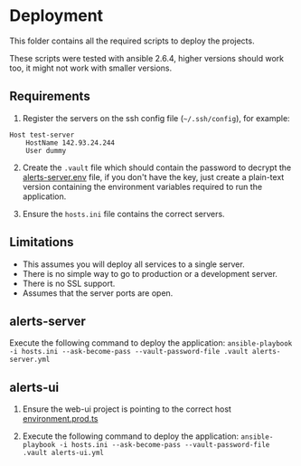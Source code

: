 # Deployment

This folder contains all the required scripts to deploy the projects.

These scripts were tested with ansible 2.6.4, higher versions should work too, it might not work with smaller versions.

## Requirements

1. Register the servers on the ssh config file (`~/.ssh/config`), for example:

```
Host test-server
    HostName 142.93.24.244
    User dummy
```


2. Create the `.vault` file which should contain the password to decrypt the [alerts-server.env](config/alerts-server.env) file, if you don't have the key, just create a plain-text version containing the environment variables required to run the application.

3. Ensure the `hosts.ini` file contains the correct servers.


## Limitations
- This assumes you will deploy all services to a single server.
- There is no simple way to go to production or a development server.
- There is no SSL support.
- Assumes that the server ports are open.

## alerts-server

Execute the following command to deploy the application:
`ansible-playbook -i hosts.ini --ask-become-pass --vault-password-file .vault alerts-server.yml`


## alerts-ui

1. Ensure the web-ui project is pointing to the correct host [environment.prod.ts](../../alerts-ui/src/environments/environment.prod.ts)

2. Execute the following command to deploy the application:
`ansible-playbook -i hosts.ini --ask-become-pass --vault-password-file .vault alerts-ui.yml`
